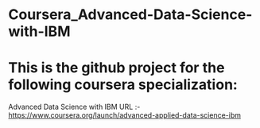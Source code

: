 # Coursera_Advanced-Data-Science-with-IBM
# This is the github project for the following coursera specialization:
Advanced Data Science with IBM
URL :-https://www.coursera.org/launch/advanced-applied-data-science-ibm
